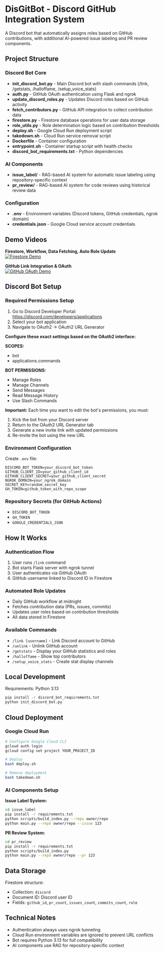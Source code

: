 # DisGitBot - Discord GitHub Integration System

A Discord bot that automatically assigns roles based on GitHub contributions, with additional AI-powered issue labeling and PR review components.

## Project Structure

### Discord Bot Core
- **init_discord_bot.py** - Main Discord bot with slash commands (/link, /getstats, /halloffame, /setup_voice_stats)
- **auth.py** - GitHub OAuth authentication using Flask and ngrok
- **update_discord_roles.py** - Updates Discord roles based on GitHub activity
- **fetch_contributors.py** - GitHub API integration to collect contribution data
- **firestore.py** - Firestore database operations for user data storage
- **role_utils.py** - Role determination logic based on contribution thresholds
- **deploy.sh** - Google Cloud Run deployment script
- **takedown.sh** - Cloud Run service removal script
- **Dockerfile** - Container configuration
- **entrypoint.sh** - Container startup script with health checks
- **discord_bot_requirements.txt** - Python dependencies

### AI Components
- **issue_label/** - RAG-based AI system for automatic issue labeling using repository-specific context
- **pr_review/** - RAG-based AI system for code reviews using historical review data

### Configuration
- **.env** - Environment variables (Discord tokens, GitHub credentials, ngrok domain)
- **credentials.json** - Google Cloud service account credentials

## Demo Videos

**Firestore, Workflow, Data Fetching, Auto Role Update**  
[![Firestore Demo](https://img.youtube.com/vi/AGuPckbdqdY/0.jpg)](https://youtu.be/AGuPckbdqdY)

**GitHub Link Integration & OAuth**  
[![GitHub OAuth Demo](https://img.youtube.com/vi/3uSMN4r4Af0/0.jpg)](https://youtu.be/3uSMN4r4Af0)

## Discord Bot Setup

### Required Permissions Setup

1. Go to Discord Developer Portal: https://discord.com/developers/applications
2. Select your bot application
3. Navigate to OAuth2 → OAuth2 URL Generator

**Configure these exact settings based on the OAuth2 interface:**

**SCOPES:**
- bot
- applications.commands

**BOT PERMISSIONS:**
- Manage Roles
- Manage Channels  
- Send Messages
- Read Message History
- Use Slash Commands

**Important:** Each time you want to edit the bot's permissions, you must:
1. Kick the bot from your Discord server
2. Return to the OAuth2 URL Generator tab
3. Generate a new invite link with updated permissions
4. Re-invite the bot using the new URL

### Environment Configuration

Create `.env` file:
```
DISCORD_BOT_TOKEN=your_discord_bot_token
GITHUB_CLIENT_ID=your_github_client_id
GITHUB_CLIENT_SECRET=your_github_client_secret
NGROK_DOMAIN=your_ngrok_domain
SECRET_KEY=random_secret_key
GH_TOKEN=github_token_with_repo_scope
```

### Repository Secrets (for GitHub Actions)
- `DISCORD_BOT_TOKEN`
- `GH_TOKEN` 
- `GOOGLE_CREDENTIALS_JSON`

## How It Works

### Authentication Flow
1. User runs `/link` command
2. Bot starts Flask server with ngrok tunnel
3. User authenticates via GitHub OAuth
4. GitHub username linked to Discord ID in Firestore

### Automated Role Updates
- Daily GitHub workflow at midnight
- Fetches contribution data (PRs, issues, commits) 
- Updates user roles based on contribution thresholds
- All data stored in Firestore

### Available Commands
- `/link [username]` - Link Discord account to GitHub
- `/unlink` - Unlink GitHub account
- `/getstats` - Display your GitHub statistics and roles
- `/halloffame` - Show top contributors
- `/setup_voice_stats` - Create stat display channels

## Local Development

Requirements: Python 3.13

```bash
pip install -r discord_bot_requirements.txt
python init_discord_bot.py
```

## Cloud Deployment

### Google Cloud Run
```bash
# Configure Google Cloud CLI
gcloud auth login
gcloud config set project YOUR_PROJECT_ID

# Deploy
bash deploy.sh

# Remove deployment
bash takedown.sh
```

### AI Components Setup

**Issue Label System:**
```bash
cd issue_label
pip install -r requirements.txt
python scripts/build_index.py --repo owner/repo
python main.py --repo owner/repo --issue 123
```

**PR Review System:**
```bash
cd pr_review  
pip install -r requirements.txt
python scripts/build_index.py
python main.py --repo owner/repo --pr 123
```

## Data Storage

Firestore structure:
- Collection: `discord`
- Document ID: Discord user ID  
- Fields: `github_id`, `pr_count`, `issues_count`, `commits_count`, `role`

## Technical Notes

- Authentication always uses ngrok tunneling
- Cloud Run environment variables are ignored to prevent URL conflicts  
- Bot requires Python 3.13 for full compatibility
- AI components use RAG for repository-specific context 